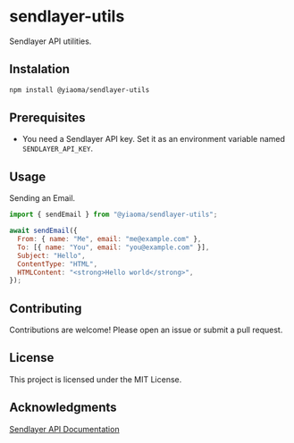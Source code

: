 # sendlayer-utils

Sendlayer API utilities.

## Instalation

```bash
npm install @yiaoma/sendlayer-utils
```

## Prerequisites

- You need a Sendlayer API key. Set it as an environment variable named `SENDLAYER_API_KEY`.

## Usage

Sending an Email.

```javascript
import { sendEmail } from "@yiaoma/sendlayer-utils";

await sendEmail({
  From: { name: "Me", email: "me@example.com" },
  To: [{ name: "You", email: "you@example.com" }],
  Subject: "Hello",
  ContentType: "HTML",
  HTMLContent: "<strong>Hello world</strong>",
});
```

## Contributing

Contributions are welcome! Please open an issue or submit a pull request.

## License

This project is licensed under the MIT License.

## Acknowledgments

[Sendlayer API Documentation](https://developers.sendlayer.com/api-reference/introduction)
